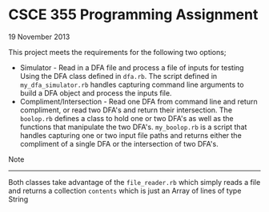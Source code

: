 CSCE 355 Programming Assignment
===============================
19 November 2013

This project meets the requirements for the following two options;
* Simulator - Read in a DFA file and process a file of inputs for testing
	Using the DFA class defined in `dfa.rb`. The script defined in `my_dfa_simulator.rb` handles
	capturing command line arguments to build a DFA object and process the inputs file.
* Compliment/Intersection - Read one DFA from command line and return compliment, or read two 
	DFA's and return their intersection. The `boolop.rb` defines a class to hold one or two DFA's
	as well as the functions that manipulate the two DFA's. `my_boolop.rb` is a script that handles
	capturing one or two input file paths and returns either the compliment of a single DFA 
	or the intersection of two DFA's.

Note
****
Both classes take advantage of the `file_reader.rb` which simply reads a file and returns 
a collection `contents` which is just an Array of lines of type String
